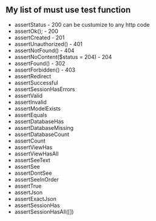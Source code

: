## My list of must use test function

-   assertStatus - 200 can be custumize to any http code
-   assertOk(); - 200
-   assertCreated - 201
-   assertUnauthorized() - 401
-   assertNotFound() - 404
-   assertNoContent($status = 204) - 204
-   assertFound() - 302
-   assertForbidden() - 403
-   assertRedirect
-   assertSuccessful
-   assertSessionHasErrors
-   assertValid
-   assertInvalid
-   assertModelExists
-   assertEquals
-   assertDatabaseHas
-   assertDatabaseMissing
-   assertDatabaseCount
-   assertCount
-   assertViewHas
-   assertViewHasAll
-   assertSeeText
-   assertSee
-   assertDontSee
-   assertSeeInOrder
-   assertTrue
-   assertJson
-   assertExactJson
-   assertSessionHas
-   assertSessionHasAll([])
